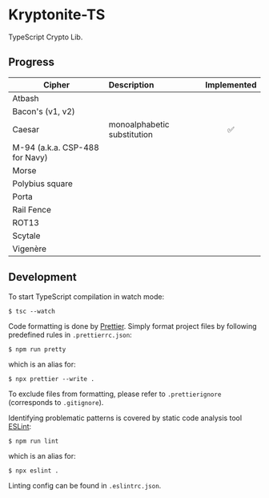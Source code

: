 # Kryptonite-TS

TypeScript Crypto Lib.

## Progress

| Cipher                         | Description                 | Implemented |
| ------------------------------ | :-------------------------- | :---------: |
| Atbash                         |                             |             |
| Bacon's (v1, v2)               |                             |             |
| Caesar                         | monoalphabetic substitution |   &#9989;   |
| M-94 (a.k.a. CSP-488 for Navy) |                             |             |
| Morse                          |                             |             |
| Polybius square                |                             |             |
| Porta                          |                             |             |
| Rail Fence                     |                             |             |
| ROT13                          |                             |             |
| Scytale                        |                             |             |
| Vigenère                       |                             |             |

## Development

To start TypeScript compilation in watch mode:

```
$ tsc --watch
```

Code formatting is done by [Prettier](https://prettier.io/).
Simply format project files by following predefined rules in `.prettierrc.json`:

```
$ npm run pretty
```

which is an alias for:

```
$ npx prettier --write .
```

To exclude files from formatting, please refer to `.prettierignore` (corresponds to `.gitignore`).

Identifying problematic patterns is covered by static code analysis tool [ESLint](https://eslint.org/):

```
$ npm run lint
```

which is an alias for:

```
$ npx eslint .
```

Linting config can be found in `.eslintrc.json`.
